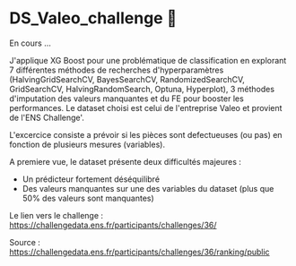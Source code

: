 # DS_Valeo_challenge :car:

En cours ...

J'applique XG Boost pour une problématique de classification en explorant 7 différentes méthodes de recherches d'hyperparamètres (HalvingGridSearchCV, BayesSearchCV, RandomizedSearchCV, GridSearchCV, HalvingRandomSearch, Optuna, Hyperplot), 3 méthodes d'imputation des valeurs manquantes et du FE pour booster les performances. Le dataset choisi est celui de l'entreprise Valeo et provient de l'ENS Challenge'.


L'excercice consiste a prévoir si les pièces sont defectueuses (ou pas) en fonction de plusieurs mesures (variables).

A premiere vue, le dataset présente deux difficultés majeures : 
- Un prédicteur fortement déséquilibré
- Des valeurs manquantes sur une des variables du dataset (plus que 50% des valeurs sont manquantes)

Le lien vers le challenge : https://challengedata.ens.fr/participants/challenges/36/



Source : https://challengedata.ens.fr/participants/challenges/36/ranking/public


